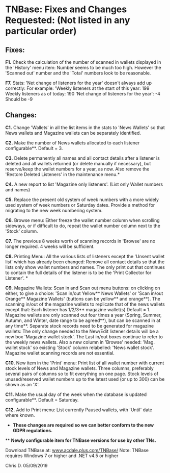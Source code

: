 # TNBase: Fixes and Changes Requested: (Not listed in any particular order)
## Fixes:
**F1.**  Check the calculation of the number of scanned in wallets displayed in the 'History' menu item: Number seems to be much too high. However the 'Scanned out' number and the 'Total' numbers look to be reasonable. 

**F7.** Stats: 'Net change of listeners for the year' doesn't always add up correctly: For example:
'Weekly listeners at the start of this year: 199
Weekly listeners as of today: 190
'Net change of listeners for the year': -4   Should be -9 

## Changes:
**C1.** Change 'Wallets' in all the list items in the stats to 'News Wallets' so that News wallets and Magazine wallets can be separately identified.

**C2.** Make the number of News wallets allocated to each listener configurable**. Default = 3.

**C3.** Delete permanently all names and all contact details after a listener is deleted and all wallets returned (or delete manually if necessary), but reserve/keep the wallet numbers for a year, as now. Also remove the  'Restore Deleted Listeners' in the maintenance menu.*

**C4.** A new report to list 'Magazine only listeners'. (List only Wallet numbers and names)

**C5.** Replace the present old system of week numbers with a more widely used system of week numbers or Saturday dates. Provide a method for migrating to the new week numbering system.

**C6.** Browse menu: Either freeze the wallet number column when scrolling sideways, or if difficult to do, repeat the wallet number column next to the 'Stock' column.

**C7.** The previous 8 weeks worth of scanning records in 'Browse' are no longer required. 4 weeks will be sufficient.

**C8.** Printing Menu: All the various lists of listeners except the 'Unsent wallet list' which has already been changed:  Remove all contact details so that the lists only show wallet numbers and names.  The only print out that continues to contain the full details of the listener is to be the 'Print Collector for Listener'. *

**C9.** Magazine Wallets: Scan in and Scan out menu buttons: on clicking on either, to give a choice: 'Scan in/out Yellow** News Wallets' or 'Scan in/out Orange** Magazine Wallets' (buttons can be yellow** and orange**). The scanning in/out of the magazine wallets to replicate that of the news wallets except that:
Each listener has 1/2/3**  magazine wallet(s) Default = 1.
Magazine wallets are only scanned out four times a year (Spring, Summer, Autumn, and Winter, date range to be agreed**), but can be scanned in at any time**.
Separate stock records need to be generated for magazine wallets:  The only change needed to the New/Edit listener details will be a new box 'Magazine wallet stock'. The Last in/out boxes continue to refer to the weekly news wallets.   Also a new column in 'Browse' needed: 'Mag. wallet stock' so existing 'Stock' column relabelled: 'News wallet stock'.  Magazine wallet scanning records are not essential.

**C10.** New item in the 'Print' menu: Print list of all wallet number with current stock levels of News and Magazine wallets.  Three columns, preferably several pairs of columns so to fit everything on one page.  Stock levels of unused/reserved wallet numbers up to the latest used (or up to 300) can be shown as an 'X'.   

**C11.** Make the usual day of the week when the database is updated configurable**. Default = Saturday.

**C12.** Add to Print menu: List currently Paused wallets, with 'Until' date where known.

* **These changes are required so we can better conform to the new GDPR regulations.**

** **Newly configurable item for TNBase versions for use by other TNs.**


Download TNBase at: www.acdale.plus.com/TNBase/  Note: TNBase requires Windows 7 or higher and .NET v4.5 or higher

Chris D. 05/09/2019
